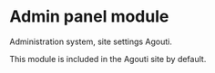 # Admin panel module

Administration system, site settings Agouti.

This module is included in the Agouti site by default. 